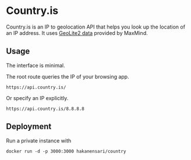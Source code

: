 # Country.is

Country.is is an IP to geolocation API that helps you look up the location of an IP address. It uses [GeoLite2 data](http://dev.maxmind.com/geoip/geoip2/geolite2/) provided by MaxMind.

## Usage

The interface is minimal.

The root route queries the IP of your browsing app.

```
https://api.country.is/
```

Or specify an IP explicitly.

```
https://api.country.is/8.8.8.8
```

## Deployment

Run a private instance with

```
docker run -d -p 3000:3000 hakanensari/country
```
